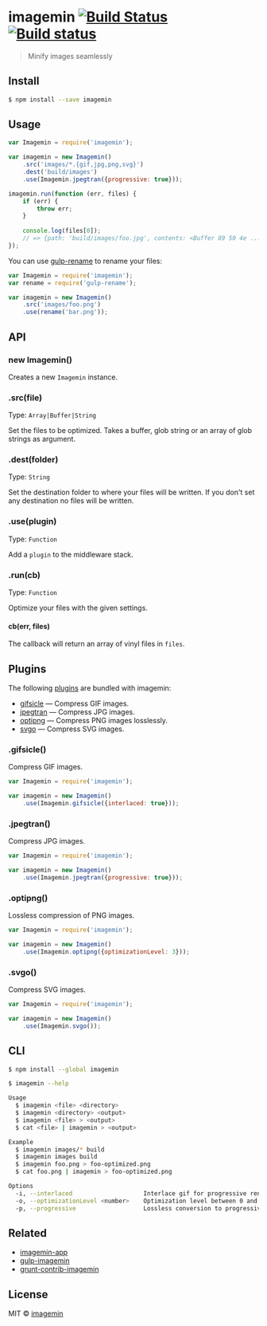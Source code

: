 # imagemin [![Build Status](http://img.shields.io/travis/imagemin/imagemin.svg?style=flat)](https://travis-ci.org/imagemin/imagemin) [![Build status](https://ci.appveyor.com/api/projects/status/wlnem7wef63k4n1t)](https://ci.appveyor.com/project/ShinnosukeWatanabe/imagemin)

> Minify images seamlessly


## Install

```sh
$ npm install --save imagemin
```


## Usage

```js
var Imagemin = require('imagemin');

var imagemin = new Imagemin()
	.src('images/*.{gif,jpg,png,svg}')
	.dest('build/images')
	.use(Imagemin.jpegtran({progressive: true}));

imagemin.run(function (err, files) {
	if (err) {
		throw err;
	}
	
	console.log(files[0]);
	// => {path: 'build/images/foo.jpg', contents: <Buffer 89 50 4e ...>}
});
```

You can use [gulp-rename](https://github.com/hparra/gulp-rename) to rename your files:

```js
var Imagemin = require('imagemin');
var rename = require('gulp-rename');

var imagemin = new Imagemin()
	.src('images/foo.png')
	.use(rename('bar.png'));
```


## API

### new Imagemin()

Creates a new `Imagemin` instance.

### .src(file)

Type: `Array|Buffer|String`

Set the files to be optimized. Takes a buffer, glob string or an array of glob strings 
as argument.

### .dest(folder)

Type: `String`

Set the destination folder to where your files will be written. If you don't set 
any destination no files will be written.

### .use(plugin)

Type: `Function`

Add a `plugin` to the middleware stack.

### .run(cb)

Type: `Function`

Optimize your files with the given settings.

#### cb(err, files)

The callback will return an array of vinyl files in `files`.


## Plugins

The following [plugins](https://www.npmjs.org/browse/keyword/imageminplugin) are bundled with imagemin:

* [gifsicle](#gifsicle) — Compress GIF images.
* [jpegtran](#jpegtran) — Compress JPG images.
* [optipng](#optipng) — Compress PNG images losslessly.
* [svgo](#svgo) — Compress SVG images.

### .gifsicle()

Compress GIF images.

```js
var Imagemin = require('imagemin');

var imagemin = new Imagemin()
	.use(Imagemin.gifsicle({interlaced: true}));
```

### .jpegtran()

Compress JPG images.

```js
var Imagemin = require('imagemin');

var imagemin = new Imagemin()
	.use(Imagemin.jpegtran({progressive: true}));
```

### .optipng()

Lossless compression of PNG images.

```js
var Imagemin = require('imagemin');

var imagemin = new Imagemin()
	.use(Imagemin.optipng({optimizationLevel: 3}));
```

### .svgo()

Compress SVG images.

```js
var Imagemin = require('imagemin');

var imagemin = new Imagemin()
	.use(Imagemin.svgo());
```


## CLI

```bash
$ npm install --global imagemin
```

```sh
$ imagemin --help

Usage
  $ imagemin <file> <directory>
  $ imagemin <directory> <output>
  $ imagemin <file> > <output>
  $ cat <file> | imagemin > <output>

Example
  $ imagemin images/* build
  $ imagemin images build
  $ imagemin foo.png > foo-optimized.png
  $ cat foo.png | imagemin > foo-optimized.png

Options
  -i, --interlaced                    Interlace gif for progressive rendering
  -o, --optimizationLevel <number>    Optimization level between 0 and 7
  -p, --progressive                   Lossless conversion to progressive
```


## Related

- [imagemin-app](https://github.com/imagemin/imagemin-app)
- [gulp-imagemin](https://github.com/sindresorhus/gulp-imagemin)
- [grunt-contrib-imagemin](https://github.com/gruntjs/grunt-contrib-imagemin)


## License

MIT © [imagemin](https://github.com/imagemin)
